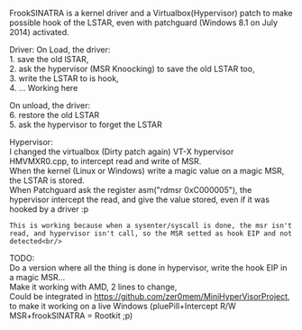 FrookSINATRA is a kernel driver and a Virtualbox(Hypervisor) patch to make possible hook of the LSTAR, even with patchguard (Windows 8.1 on July 2014) activated.


Driver:
On Load, the driver:<br/>
	1. save the old lSTAR,<br/>
	2. ask the hypervisor (MSR Knoocking) to save the old LSTAR too,<br/>
	3. write the LSTAR to is hook,<br/>
	4. ... Working here<br/>

On unload, the driver:<br/>
	6. restore the old LSTAR<br/>
	5. ask the hypervisor to forget the LSTAR<br/>
	
	
Hypervisor:<br/>
	I changed the virtualbox (Dirty patch again) VT-X hypervisor HMVMXR0.cpp, to intercept read and write of MSR.<br/>
	When the kernel (Linux or Windows) write a magic value on a magic MSR, the LSTAR is stored.<br/>
	When Patchguard ask the register asm("rdmsr 0xC000005"), the hypervisor intercept the read, and give the value stored, even if it was hooked by a driver :p<br/>
	
	This is working because when a sysenter/syscall is done, the msr isn't read, and hypervisor isn't call, so the MSR setted as hook EIP and not detected<br/>
	

TODO:<br/>
	Do a version where all the thing is done in hypervisor, write the hook EIP in a magic MSR...<br/>
	Make it working with AMD, 2	lines to change,<br/>
	Could be integrated in https://github.com/zer0mem/MiniHyperVisorProject, to make it working on a live Windows (pluePill+Intercept R/W MSR+frookSINATRA = Rootkit ;p)<br/>
